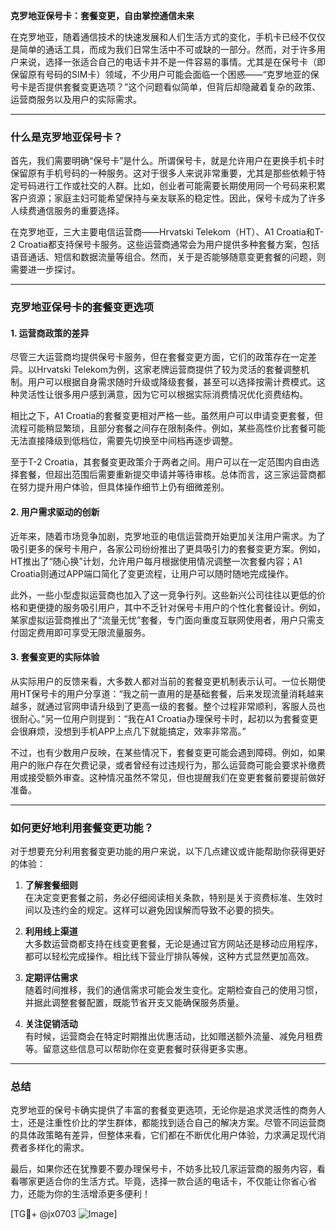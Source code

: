 **克罗地亚保号卡：套餐变更，自由掌控通信未来**

在克罗地亚，随着通信技术的快速发展和人们生活方式的变化，手机卡已经不仅仅是简单的通话工具，而成为我们日常生活中不可或缺的一部分。然而，对于许多用户来说，选择一张适合自己的电话卡并不是一件容易的事情。尤其是在保号卡（即保留原有号码的SIM卡）领域，不少用户可能会面临一个困惑——“克罗地亚的保号卡是否提供套餐变更选项？”这个问题看似简单，但背后却隐藏着复杂的政策、运营商服务以及用户的实际需求。

---

### 什么是克罗地亚保号卡？

首先，我们需要明确“保号卡”是什么。所谓保号卡，就是允许用户在更换手机卡时保留原有手机号码的一种服务。这对于很多人来说非常重要，尤其是那些依赖于特定号码进行工作或社交的人群。比如，创业者可能需要长期使用同一个号码来积累客户资源；家庭主妇可能希望保持与亲友联系的稳定性。因此，保号卡成为了许多人续费通信服务的重要选择。

在克罗地亚，三大主要电信运营商——Hrvatski Telekom（HT）、A1 Croatia和T-2 Croatia都支持保号卡服务。这些运营商通常会为用户提供多种套餐方案，包括语音通话、短信和数据流量等组合。然而，关于是否能够随意变更套餐的问题，则需要进一步探讨。

---

### 克罗地亚保号卡的套餐变更选项

#### 1. **运营商政策的差异**
尽管三大运营商均提供保号卡服务，但在套餐变更方面，它们的政策存在一定差异。以Hrvatski Telekom为例，这家老牌运营商提供了较为灵活的套餐调整机制。用户可以根据自身需求随时升级或降级套餐，甚至可以选择按需计费模式。这种灵活性让很多用户感到满意，因为它可以根据实际消费情况优化资费结构。

相比之下，A1 Croatia的套餐变更相对严格一些。虽然用户可以申请变更套餐，但流程可能稍显繁琐，且部分套餐之间存在限制条件。例如，某些高性价比套餐可能无法直接降级到低档位，需要先切换至中间档再逐步调整。

至于T-2 Croatia，其套餐变更政策介于两者之间。用户可以在一定范围内自由选择套餐，但超出范围后需要重新提交申请并等待审核。总体而言，这三家运营商都在努力提升用户体验，但具体操作细节上仍有细微差别。

#### 2. **用户需求驱动的创新**
近年来，随着市场竞争加剧，克罗地亚的电信运营商开始更加关注用户需求。为了吸引更多的保号卡用户，各家公司纷纷推出了更具吸引力的套餐变更方案。例如，HT推出了“随心换”计划，允许用户每月根据使用情况调整一次套餐内容；A1 Croatia则通过APP端口简化了变更流程，让用户可以随时随地完成操作。

此外，一些小型虚拟运营商也加入了这一竞争行列。这些新兴公司往往以更低的价格和更便捷的服务吸引用户，其中不乏针对保号卡用户的个性化套餐设计。例如，某家虚拟运营商推出了“流量无忧”套餐，专门面向重度互联网使用者，用户只需支付固定费用即可享受无限流量服务。

#### 3. **套餐变更的实际体验**
从实际用户的反馈来看，大多数人都对当前的套餐变更机制表示认可。一位长期使用HT保号卡的用户分享道：“我之前一直用的是基础套餐，后来发现流量消耗越来越多，就通过官网申请升级到了更高一级的套餐。整个过程非常顺利，客服人员也很耐心。”另一位用户则提到：“我在A1 Croatia办理保号卡时，起初以为套餐变更会很麻烦，没想到手机APP上点几下就能搞定，效率非常高。”

不过，也有少数用户反映，在某些情况下，套餐变更可能会遇到障碍。例如，如果用户的账户存在欠费记录，或者曾经有过违规行为，那么运营商可能会要求补缴费用或接受额外审查。这种情况虽然不常见，但也提醒我们在变更套餐前要提前做好准备。

---

### 如何更好地利用套餐变更功能？

对于想要充分利用套餐变更功能的用户来说，以下几点建议或许能帮助你获得更好的体验：

1. **了解套餐细则**  
   在决定变更套餐之前，务必仔细阅读相关条款，特别是关于资费标准、生效时间以及违约金的规定。这样可以避免因误解而导致不必要的损失。

2. **利用线上渠道**  
   大多数运营商都支持在线变更套餐，无论是通过官方网站还是移动应用程序，都可以轻松完成操作。相比线下营业厅排队等候，这种方式显然更加高效。

3. **定期评估需求**  
   随着时间推移，我们的通信需求可能会发生变化。定期检查自己的使用习惯，并据此调整套餐配置，既能节省开支又能确保服务质量。

4. **关注促销活动**  
   有时候，运营商会在特定时期推出优惠活动，比如赠送额外流量、减免月租费等。留意这些信息可以帮助你在变更套餐时获得更多实惠。

---

### 总结

克罗地亚的保号卡确实提供了丰富的套餐变更选项，无论你是追求灵活性的商务人士，还是注重性价比的学生群体，都能找到适合自己的解决方案。尽管不同运营商的具体政策略有差异，但整体来看，它们都在不断优化用户体验，力求满足现代消费者多样化的需求。

最后，如果你还在犹豫要不要办理保号卡，不妨多比较几家运营商的服务内容，看看哪家更适合你的生活方式。毕竟，选择一款合适的电话卡，不仅能让你省心省力，还能为你的生活增添更多便利！

[TG💪+ @jx0703 ![Image](https://github.com/user-attachments/assets/dbca1d08-cadb-493c-b0ec-ad6f7a83f270)]